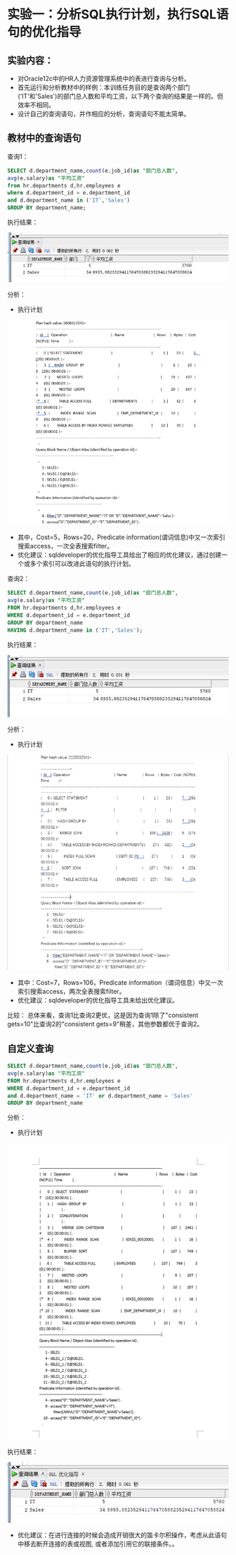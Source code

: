 # 实验一：分析SQL执行计划，执行SQL语句的优化指导
## 实验内容：
*   对Oracle12c中的HR人力资源管理系统中的表进行查询与分析。
*   首先运行和分析教材中的样例：本训练任务目的是查询两个部门('IT'和'Sales')的部门总人数和平均工资，以下两个查询的结果是一样的。但效率不相同。
*   设计自己的查询语句，并作相应的分析，查询语句不能太简单。
## 教材中的查询语句
查询1：
```SQL
SELECT d.department_name,count(e.job_id)as "部门总人数",
avg(e.salary)as "平均工资"
from hr.departments d,hr.employees e
where d.department_id = e.department_id
and d.department_name in ('IT','Sales')
GROUP BY department_name;
```
执行结果：

![测试图片](../images/1.png)

分析：

*   执行计划

![测试图片](../images/1_执行计划.png)

*   其中，Cost=5，Rows=20，Predicate information(谓词信息)中又一次索引搜索access，一次全表搜索filter。
*   优化建议：sqldeveloper的优化指导工具给出了相应的优化建议，通过创建一个或多个索引可以改进此语句的执行计划。

查询2：
```SQL
SELECT d.department_name,count(e.job_id)as "部门总人数",
avg(e.salary)as "平均工资"
FROM hr.departments d,hr.employees e
WHERE d.department_id = e.department_id
GROUP BY department_name
HAVING d.department_name in ('IT','Sales');
```
执行结果：

![测试图片](../images/2.png)

分析：

*   执行计划

![测试图片](../images/2_执行计划.png)

*   其中：Cost=7，Rows=106，Predicate information（谓词信息）中又一次索引搜索access，两次全表搜索filter。
*   优化建议：sqldeveloper的优化指导工具未给出优化建议。

比较：
总体来看，查询1比查询2更优，这是因为查询1除了"consistent gets=10"比查询2的"consistent gets=9"稍差，其他参数都优于查询2。

## 自定义查询
```SQL
SELECT d.department_name,count(e.job_id)as "部门总人数",
avg(e.salary)as "平均工资"
FROM hr.departments d,hr.employees e
WHERE d.department_id = e.department_id
and d.department_name = 'IT' or d.department_name = 'Sales'
GROUP BY department_name
```
分析：

*   执行计划

![测试图片](../images/3_执行计划.png)

执行结果：

![测试图片](../images/3_3.png)

*   优化建议：在进行连接的时候会造成开销很大的笛卡尔积操作，考虑从此语句中移去断开连接的表或视图, 或者添加引用它的联接条件。。